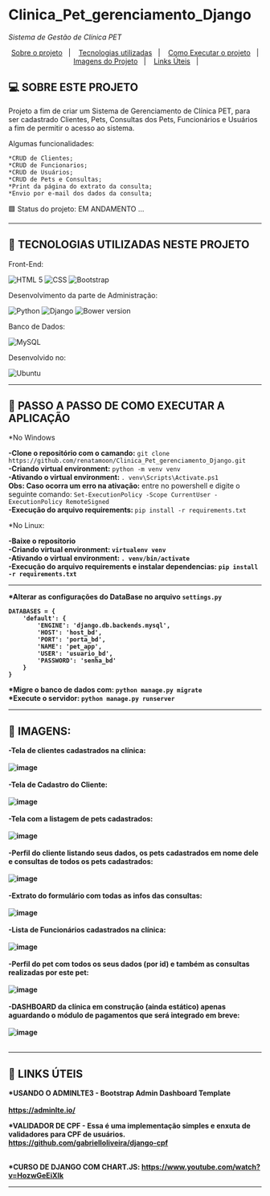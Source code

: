 # Clinica_Pet_gerenciamento_Django
<i>Sistema de Gestão de Clínica PET</i>

<p align="center">
  <a href="#projeto">Sobre o projeto</a>&nbsp;&nbsp;&nbsp;|&nbsp;&nbsp;&nbsp;
  <a href="#tecnologias">Tecnologias utilizadas</a>&nbsp;&nbsp;&nbsp;|&nbsp;&nbsp;&nbsp;
  <a href="#instalacao">Como Executar o projeto</a>&nbsp;&nbsp;&nbsp;|&nbsp;&nbsp;&nbsp; 
  <a href="#imagens">Imagens do Projeto</a>&nbsp;&nbsp;&nbsp;|&nbsp;&nbsp;&nbsp; 
  <a href="#links_apps">Links Úteis</a>&nbsp;&nbsp;&nbsp;|&nbsp;&nbsp;&nbsp;
 
</p>

## <a id="projeto"> 💻 SOBRE ESTE PROJETO </a>

Projeto a fim de criar um Sistema de Gerenciamento de Clínica PET, para ser cadastrado Clientes,
Pets, Consultas dos Pets, Funcionários e Usuários a fim de permitir o acesso ao sistema.

Algumas funcionalidades:

    *CRUD de Clientes;
    *CRUD de Funcionarios;
    *CRUD de Usuários;
    *CRUD de Pets e Consultas;
    *Print da página do extrato da consulta;
    *Envio por e-mail dos dados da consulta;

🟩 Status do projeto: EM ANDAMENTO ... <br>

<hr>
  
  ## <a id="tecnologias"> 🧪 TECNOLOGIAS UTILIZADAS NESTE PROJETO </a>

Front-End:

![HTML 5](https://img.shields.io/badge/HTML5-E34F26?style=for-the-badge&logo=html5&logoColor=white)
![CSS](https://img.shields.io/badge/CSS3-1572B6?style=for-the-badge&logo=css3&logoColor=white)
![Bootstrap](https://img.shields.io/badge/Bootstrap-563D7C?style=for-the-badge&logo=bootstrap&logoColor=white)

Desenvolvimento da parte de Administração:

![Python](https://img.shields.io/badge/Python-3776AB?style=for-the-badge&logo=python&logoColor=white)
![Django](https://img.shields.io/badge/Django-092E20?style=for-the-badge&logo=django&logoColor=green)
![Bower version](https://img.shields.io/bower/v/adminlte.svg)

Banco de Dados:

![MySQL](https://img.shields.io/badge/MySQL-00000F?style=for-the-badge&logo=mysql&logoColor=white)

Desenvolvido no:

![Ubuntu](https://img.shields.io/badge/Ubuntu-E95420?style=for-the-badge&logo=ubuntu&logoColor=white)

<hr>

## <a id="instalacao"> 🔴 PASSO A PASSO DE COMO EXECUTAR A APLICAÇÃO </a> 

*No Windows

<b>-Clone o repositório com o camando:</b> `git clone https://github.com/renatamoon/Clinica_Pet_gerenciamento_Django.git` <br>
<b>-Criando virtual environment:</b> `python -m venv venv`<br>
<b>-Ativando o virtual environment: </b>`. venv\Scripts\Activate.ps1`<br>
<b>Obs: Caso ocorra um erro na ativação:</b> entre no powershell e digite o seguinte comando: `Set-ExecutionPolicy -Scope CurrentUser -ExecutionPolicy RemoteSigned`<br>
<b>-Execução do arquivo requirements: </b>`pip install -r requirements.txt`<br>

*No Linux:

<b>-Baixe o repositorio<br>
<b>-Criando virtual environment:</b> `virtualenv venv`<br>
<b>-Ativando o virtual environment:</b> `. venv/bin/activate`<br>
<b>-Execução do arquivo requirements e instalar dependencias:</b> `pip install -r requirements.txt`<br>
  
 <hr> 
  
*Alterar as configurações do DataBase no arquivo <b>`settings.py`</b> <br>

```
DATABASES = {
    'default': {
        'ENGINE': 'django.db.backends.mysql',
        'HOST': 'host_bd',
        'PORT': 'porta_bd',
        'NAME': 'pet_app',
        'USER': 'usuario_bd',
        'PASSWORD': 'senha_bd'    
    }
}
```
 *Migre o banco de dados com: `python manage.py migrate` <br>
 *Execute o servidor: `python manage.py runserver` <br>
  
<hr>

## <a id="imagens"> 🔴 IMAGENS: </a> 
-Tela de clientes cadastrados na clínica:<br><br>
![image](https://user-images.githubusercontent.com/87100340/145456158-80ad12f2-8049-45d5-a409-d899cfb1f9c1.png)
<br>
<br>
-Tela de Cadastro do Cliente:<br><br>
![image](https://user-images.githubusercontent.com/87100340/145456795-82fbb790-b016-4a09-a9cd-247ee0c8ff55.png)
<br><br>
-Tela com a listagem de pets cadastrados:<br><br>
![image](https://user-images.githubusercontent.com/87100340/145456212-2d5c9e63-a3fa-47e0-a1a3-d20a76f99b00.png)
<br><br>
-Perfil do cliente listando seus dados, os pets cadastrados em nome dele e consultas de todos os pets cadastrados:<br>  
![image](https://user-images.githubusercontent.com/87100340/145456320-91190927-1ac3-40bd-b935-355c35bb92ae.png)
<br><br>
-Extrato do formulário com todas as infos das consultas:<br><br>
![image](https://user-images.githubusercontent.com/87100340/145456372-652f9c2a-4696-45ce-a83f-e0305e06c9fa.png)
<br><br>
-Lista de Funcionários cadastrados na clínica:<br><br>
![image](https://user-images.githubusercontent.com/87100340/145456266-f7bc5aad-358f-4930-9035-4051efac0e3f.png)
<br><br>
-Perfil do pet com todos os seus dados (por id) e também as consultas realizadas por este pet:<br><br>
![image](https://user-images.githubusercontent.com/87100340/145456440-e3586279-1cea-4264-8b7a-abb56e7d3ebf.png)
<br><br>
 -DASHBOARD da clínica em construção (ainda estático) apenas aguardando o módulo de pagamentos que será integrado em breve:
 <br><br>
![image](https://user-images.githubusercontent.com/87100340/145456551-61791d57-a679-4223-b03d-3eaf0b476499.png)
<br><br>

<hr>
  
## <a id="links_apps"> 🔴 LINKS ÚTEIS </a> 

*USANDO O ADMINLTE3 - Bootstrap Admin Dashboard Template<br>
<br>
https://adminlte.io/<br>  

*VALIDADOR DE CPF - Essa é uma implementação simples e enxuta de validadores para CPF de usuários.
https://github.com/gabrielloliveira/django-cpf<br>
<br>

*CURSO DE DJANGO COM CHART.JS: https://www.youtube.com/watch?v=HozwGeEiXIk
<hr>
